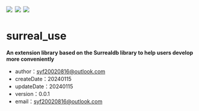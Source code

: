 # <img src="https://img.shields.io/badge/surreal_use-0.0.1-orange?style=flat-square&logo=rust&logoColor=%23fff&labelColor=%23DEA584&color=%23DEA584">  <img src="https://img.shields.io/badge/License-MIT-orange?style=flat-square&logoColor=%23fff&labelColor=%2323B898&color=%2323B898">  <img src="https://img.shields.io/badge/For-surrealdb-purple?style=flat-square&logoColor=%239055ED&labelColor=%239055ED&color=%239055ED">


# surreal_use

**An extension library based on the Surrealdb library to help users develop more conveniently**

- author：syf20020816@outlook.com
- createDate：20240115
- updateDate：20240115
- version：0.0.1
- email：syf20020816@outlook.com